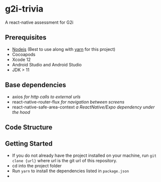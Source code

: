 # g2i-trivia
A react-native assessment for G2i

## Prerequisites
- [Nodejs](https://nodejs.org/en/) (Best to use along with [yarn](https://yarnpkg.com) for this project)
- Cocoapods
- Xcode 12
- Android Studio and Android Studio
- JDK > 11

## Base dependencies
- axios _for http calls to external urls_
- react-native-router-flux _for navigation between screens_
- react-native-safe-area-context _a ReactNative/Expo dependency under the hood_

## Code Structure

## Getting Started
- If you do not already have the project installed on your machine, run `git clone {url}` where url is the git url of this repository.
- cd into the project folder
- Run `yarn` to install the dependencies listed in `package.json`
- 
